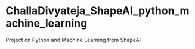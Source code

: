 # ChallaDivyateja_ShapeAI_python_machine_learning
Project on Python and Machine Learning from ShapeAI
